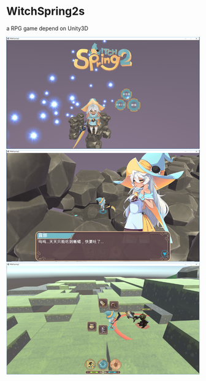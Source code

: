 # WitchSpring2s
a RPG game depend on Unity3D

<img src="document/image/start.png" alt="gamestart" />
<br>
<img src="document/image/story.png" alt="gamestory" />
<br>
<img src="document/image/fight.png" alt="gamesfight" />
